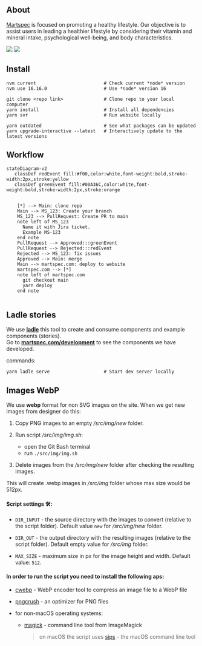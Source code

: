 ## About

[Martspec](https://martspec.com/) is focused on promoting a healthy lifestyle. Our objective is to assist users in leading a healthier lifestyle by considering their vitamin and mineral intake, psychological well-being, and body characteristics.

![](https://img.shields.io/website?url=https%3A%2F%2Fmartspec.com)
![](https://visitor-badge.laobi.icu/badge?page_id=protyagov.martspec)

## Install

```
nvm current                         # Check current *node* version
nvm use 16.16.0                     # Use *node* version 16

git clone <repo link>               # Clone repo to your local computer
yarn install                        # Install all dependencies
yarn svr                            # Run website locally

yarn outdated                       # See what packages can be updated
yarn upgrade-interactive --latest   # Interactively update to the latest versions
```

## Workflow

```mermaid
stateDiagram-v2
   classDef redEvent fill:#f00,color:white,font-weight:bold,stroke-width:2px,stroke:yellow
   classDef greenEvent fill:#00A36C,color:white,font-weight:bold,stroke-width:2px,stroke:orange


    [*] --> Main: clone repo
    Main --> MS_123: Create your branch
    MS_123 --> PullRequest: Create PR to main
    note left of MS_123
      Name it with Jira ticket.
      Example MS-123
    end note
    PullRequest --> Approved:::greenEvent
    PullRequest --> Rejected:::redEvent
    Rejected --> MS_123: fix issues
    Approved --> Main: merge
    Main --> martspec.com: deploy to website
    martspec.com --> [*]
    note left of martspec.com
      git checkout main
      yarn deploy
    end note


```

## Ladle stories

We use [**ladle**](https://ladle.dev/) this tool to create and consume components and example components (stories). <br/>
Go to [**martspec.com/development**](https://martspec.com/development) to see the components we have developed.
<br />

commands:

```
yarn ladle serve                    # Start dev server locally
```

## Images WebP

We use **webp** format for non SVG images on the site. When we get new images from designer do this:

1. Copy PNG images to an empty _/src/img/new_ folder.

2. Run script _/src/img/img.sh_:
    - open the Git Bash terminal
    - run `./src/img/img.sh`
3. Delete images from the _/src/img/new_ folder after checking the resulting images.

This will create .webp images in _/src/img_ folder whose max size would be 512px.

#### Script settings 🛠️:

-   `DIR_INPUT` - the source directory with the images to convert (relative to the script folder). Default value `new` for _/src/img/new_ folder.

-   `DIR_OUT` - the output directory with the resulting images (relative to the script folder). Default empty value for _/src/img_ folder.

-   `MAX_SIZE` - maximum size in px for the image height and width. Default value: `512`.

#### In order to run the script you need to install the following aps:

-   [cwebp](https://developers.google.com/speed/webp/download) - WebP encoder tool to compress an image file to a WebP file

-   [pngcrush](https://pmt.sourceforge.io/pngcrush/) - an optimizer for PNG files

-   for non-macOS operating systems:

    -   [magick](https://imagemagick.org/script/download.php) - command line tool from ImageMagick
        > on macOS the script uses [sips](https://ss64.com/mac/sips.html) - the macOS command line tool
